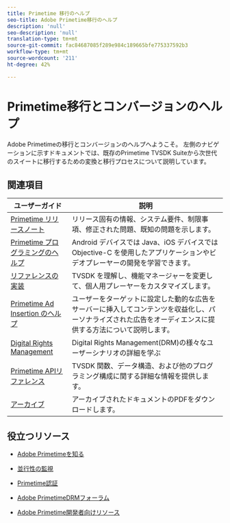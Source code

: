 ```yaml
---
title: Primetime 移行のヘルプ
seo-title: Adobe Primetime移行のヘルプ
description: 'null'
seo-description: 'null'
translation-type: tm+mt
source-git-commit: fac84687085f289e984c189665bfe775337592b3
workflow-type: tm+mt
source-wordcount: '211'
ht-degree: 42%

---
```



# Primetime移行とコンバージョンのヘルプ

Adobe Primetimeの移行とコンバージョンのヘルプへようこそ。 左側のナビゲーションに示すドキュメントでは、既存のPrimetime TVSDK Suiteから次世代のスイートに移行するための変換と移行プロセスについて説明しています。

## 関連項目

| ユーザーガイド | 説明 |
|--- |--- |
| [Primetime リリースノート](/help/release-notes/home.md) | リリース固有の情報、システム要件、制限事項、修正された問題、既知の問題を示します。 |
| [Primetime プログラミングのヘルプ](/help/programming/home.md) | Android デバイスでは Java、iOS デバイスでは Objective-C を使用したアプリケーションやビデオプレーヤーの開発を学習できます。 |
| [リファレンスの実装](/help/android-reference-implementation/home.md) | TVSDK を理解し、機能マネージャーを変更して、個人用プレーヤーをカスタマイズします。 |
| [Primetime Ad Insertion のヘルプ](/help/dynamic-ad-insertion/home.md) | ユーザーをターゲットに設定した動的な広告をサーバーに挿入してコンテンツを収益化し、パーソナライズされた広告をオーディエンスに提供する方法について説明します。 |
| [Digital Rights Management](/help/digital-rights-management/home.md) | Digital Rights Management(DRM)の様々なユーザーシナリオの詳細を学ぶ |
| [Primetime APIリファレンス](/help/reference/api-references.md) | TVSDK 関数、データ構造、および他のプログラミング構成に関する詳細な情報を提供します。 |
| [アーカイブ](https://helpx.adobe.com/primetime/archives.html) | アーカイブされたドキュメントのPDFをダウンロードします。 |

## 役立つリソース

* [Adobe Primetimeを知る](https://www.adobe.com/in/marketing/primetime.html)

* [並行性の監視](https://tve.helpdocsonline.com/concurrency-monitoring-introduction)

* [Primetime認証](https://tve.helpdocsonline.com/home)

* [Adobe PrimetimeDRMフォーラム](https://forums.adobe.com/community/adobe_access)

* [Adobe Primetime開発者向けリソース](https://www.adobe.com/devnet/primetime.html)